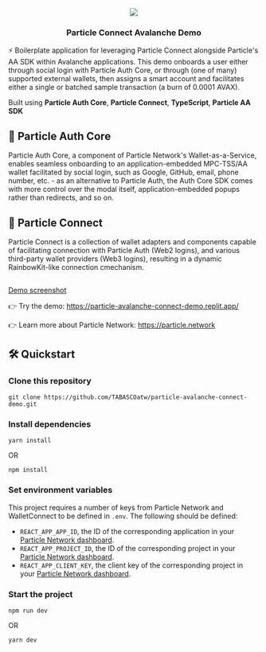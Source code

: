 <div align="center">
  <a href="https://particle.network/">
    <img src="https://i.imgur.com/xmdzXU4.png" />
  </a>
  <h3>
    Particle Connect Avalanche Demo
  </h3>
</div>

⚡️ Boilerplate application for leveraging Particle Connect alongside Particle's AA SDK within Avalanche applications. This demo onboards a user either through social login with Particle Auth Core, or through (one of many) supported external wallets, then assigns a smart account and facilitates either a single or batched sample transaction (a burn of 0.0001 AVAX).

Built using **Particle Auth Core**, **Particle Connect**, **TypeScript**, **Particle AA SDK**

## 🔑 Particle Auth Core
Particle Auth Core, a component of Particle Network's Wallet-as-a-Service, enables seamless onboarding to an application-embedded MPC-TSS/AA wallet facilitated by social login, such as Google, GitHub, email, phone number, etc. - as an alternative to Particle Auth, the Auth Core SDK comes with more control over the modal itself, application-embedded popups rather than redirects, and so on.

## 🔌 Particle Connect
Particle Connect is a collection of wallet adapters and components capable of facilitating connection with Particle Auth (Web2 logins), and various third-party wallet providers (Web3 logins), resulting in a dynamic RainbowKit-like connection cmechanism.

##

[Demo screenshot](https://i.imgur.com/1YY24h7.png)

👉 Try the demo: https://particle-avalanche-connect-demo.replit.app/

👉 Learn more about Particle Network: https://particle.network

## 🛠️ Quickstart

### Clone this repository
```
git clone https://github.com/TABASCOatw/particle-avalanche-connect-demo.git
```

### Install dependencies
```
yarn install
```
OR
```
npm install
```

### Set environment variables
This project requires a number of keys from Particle Network and WalletConnect to be defined in `.env`. The following should be defined:
- `REACT_APP_APP_ID`, the ID of the corresponding application in your [Particle Network dashboard](https://dashboard.particle.network/#/applications).
- `REACT_APP_PROJECT_ID`, the ID of the corresponding project in your [Particle Network dashboard](https://dashboard.particle.network/#/applications).
-  `REACT_APP_CLIENT_KEY`, the client key of the corresponding project in your [Particle Network dashboard](https://dashboard.particle.network/#/applications).

### Start the project
```
npm run dev
```
OR
```
yarn dev
```
